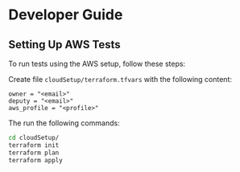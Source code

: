# Developer Guide

## Setting Up AWS Tests

To run tests using the AWS setup, follow these steps:

Create file `cloudSetup/terraform.tfvars` with the following content:

```
owner = "<email>"
deputy = "<email>"
aws_profile = "<profile>"
```

The run the following commands:

```sh
cd cloudSetup/
terraform init
terraform plan
terraform apply
```
